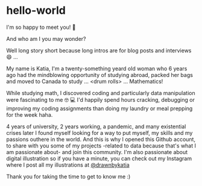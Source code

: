 # hello-world

I'm so happy to meet you! :woman:

And who am I you may wonder?

Well long story short because long intros are for blog posts and interviews :smile: ...

My name is Katia, I'm a twenty-something yeard old woman who 6 years ago had the mindblowing opportunity of studying abroad, packed her bags and moved to Canada to study ... \<drum rolls\> ... Mathematics!
  
While studying math, I discovered coding and particularly data manipulation were fascinating to me :nerd_face: :computer: I'd happily spend hours cracking, debugging or improving my coding assignments than doing my laundry or meal prepping for the week haha. 
  
4 years of university, 2 years working, a pandemic, and many existential crises later I found myself looking for a way to put myself, my skills and my passions outhere in the world. And this is why I opened this Github account, to share with you some of my projects -related to data because that's what I am passionate about-  and join this community.
I'm also passionate about digital illustration so if you have a minute, you can check out my Instagram where I post all my illustrations at [@drawnbykatia](https://www.instagram.com/drawnbykatia/)
  
Thank you for taking the time to get to know me :) 
  
